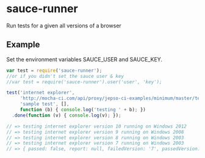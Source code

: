 # sauce-runner

Run tests for a given all versions of a browser

## Example

Set the environment variables SAUCE_USER and SAUCE_KEY.

```javascript
var test = require('sauce-runner');
//or if you didn't set the sauce user & key
//var test = require('sauce-runner').user('user', 'key');

test('internet explorer',
     'http://mocha-ci.com/api/proxy/jepso-ci-examples/minimum/master/test.html', 
     'sample test', [], 
     function (b) { console.log('testing ' + b); })
  .done(function (v) { console.log(v); });

// => testing internet explorer version 10 running on Windows 2012
// => testing internet explorer version 9 running on Windows 2008
// => testing internet explorer version 8 running on Windows 2003
// => testing internet explorer version 7 running on Windows 2003
// => { passed: false, report: null, failedVersion: '7', passedVersion: '8' }
```